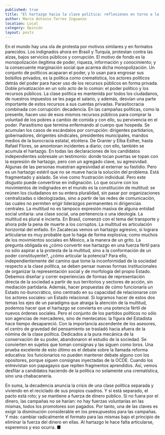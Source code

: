 ```yaml
---
published: true
title: "El hartazgo hacia la clase política: reflexiones en torno a la decadencia"
author: Marco Antonio Torres Inguanzo
location: Local
category: Opinión
layout: posts
---
```


En el mundo hay una ola de protesta por motivos similares y en formatos parecidos. Los indignados ahora en Brasil y Turquía, protestan contra las alzas, bajos servicios públicos y corrupción. El motivo de fondo es la monopolización ilegítima de poder, riqueza, información y conocimiento; y la consecuente marginación social que acarrea dicha monopolización. Un conjunto de políticos acaparan el poder, y lo usan para engrosar sus bolsillos privados, es la política como crematística, los actores políticos detrás del poder para hacer uso de los recursos públicos en forma privada. Doble privatización en un solo acto de lo común: el poder político y los recursos públicos. La clase política es mantenida por todos los ciudadanos, de nuestros impuestos se les paga el salario, y además, desvían una parte importante de estos recursos a sus cuentas privadas. Parasitocracia combinada con corrupción: decadencia. En las campañas políticas, como la presente, hacen uso de esos mismos recursos públicos para comprar la voluntad de los pobres a cambio de comida y con ello, su pervivencia en el poder. Parasitismo que termina enfermando al cuerpo que hospeda. Se acumulan los casos de escándalos por corrupción: dirigentes partidarios, gobernadores, dirigentes sindicales, presidentes municipales, mandos medios de la burocracia estatal, etcétera. De Granier y Elba Esther, hasta Rafael Flores, se amontonan incidentes a diario; con ello, también se acumula el hartazgo. En todas las declaraciones de los candidatos independientes sobresale un testimonio: donde tocan puertas se topan con la expresión de hartazgo, pero con un agregado clave, su agresividad. Algunas de las personas muestran  agresividad al externar su fastidio. Pero es un hartazgo estéril que no se mueve hacia la solución del problema. Está fragmentado y aislado. Se vive como frustración individual. Pero este disgusto puede convertirse en indignación. Lo que ocurre con los movimientos de indignados en el mundo es la constitución de multitud: se reúnen los ciudadanos en su entera pluralidad, sin pasar por organizaciones centralizadas o ideologizadas, sino a partir de las redes de comunicación, las cuales no permiten erigir liderazgos permanentes ni dirigencias centrales. La multitud no es tampoco expresión masiva de alguna entidad social unitaria: una clase social, una pertenencia o una ideología. La multitud es plural e incierta. En Brasil, comenzó con el tema del transporte y ahora pide la pena de muerte a los corruptos. La multitud es articulación horizontal del enfado. En Zacatecas vemos un hartazgo agresivo, si lograra articularse es muy probable que lo haga de forma explosiva; como muchos de los movimientos sociales en México, a la manera de un grito. La pregunta obligada es ¿cómo convertir ese hartazgo en una fuerza fértil para no sólo aspirar a la protesta de la multitud, sino a la conformación de un poder constituyente?, ¿cómo articular la potencia? Para ello, independientemente del camino que tome la inconformidad de la sociedad respecto a la clase política, se deben pensar nuevas formas institucionales de organizar la representación social y de morfología del propio Estado. Debemos diseñar y correr experiencias de formas de representación directa de la sociedad a partir de sus territorios y sectores de acción, sin mediación partidaria. Además, hacer propuestas de cómo funcionaría un Estado no-burocrático, sino centrado en su capacidad de relacionarse con los actores sociales: un Estado relacional. Si logramos hacer de estos dos temas los ejes de un paradigma que atraiga la atención de la multitud, podemos hacer que el hartazgo se convierta en una potencia fértil de nuevos órdenes sociales. 
Pero el conjunto de los partidos políticos no sólo son agencias de mercaderes, sino de mentecatos: la figura del Estadista hace tiempo desapareció. Con la importancia ascendente de los asesores, el centro de gravedad del pensamiento se trasladó hacia afuera de la nómina de la clase política. Dedicados a la pura mecánica de la conservación de su poder, abandonaron el estudio de la sociedad. Se convierten en sujetos que toman consignas y las siguen como loros. Una prueba excelente de esto último es el debate sobre la llamada reforma educativa: los funcionarios no pueden mantener debate alguno con los opositores, porque siguen consignas inyectadas de la OCDE. Cuando los entrevistan son papagayos que repiten fragmentos aprendidos. Así, vemos desfilar a candidatos haciendo de la política no solamente una crematística, sino una chabacanería.

En suma, la decadencia anuncia la crisis de una clase política separada y viviendo en el reciclado de sus propios cuadros. Y si está separado, el pacto está roto; y se mantiene a fuerza de dinero público. Si no fuera por el dinero, las campañas no se harían: no hay fuerzas voluntarias en las mismas, todos los promotores son pagados. Por tanto, una de las claves es exigir la disminución considerable en los presupuestos para las campañas. Y más: cambiar radicalmente el formato para las mismas bajo el principio de eliminar la fuerza del dinero en ellas. Al hartazgo le hace falta articularse, esperemos y eso ocurra. ■

